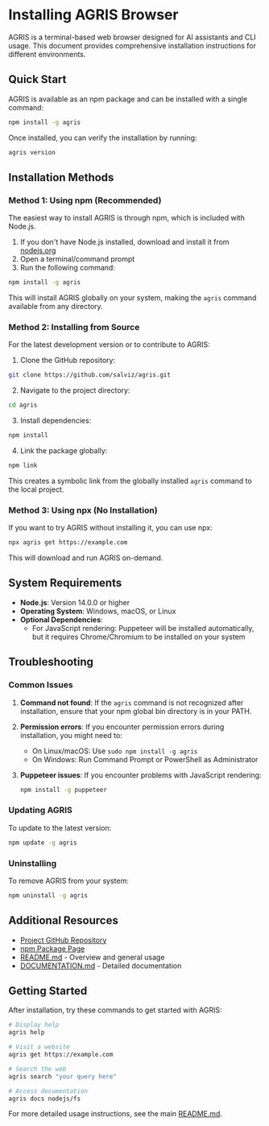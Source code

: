 # Installing AGRIS Browser

AGRIS is a terminal-based web browser designed for AI assistants and CLI usage. This document provides comprehensive installation instructions for different environments.

## Quick Start

AGRIS is available as an npm package and can be installed with a single command:

```bash
npm install -g agris
```

Once installed, you can verify the installation by running:

```bash
agris version
```

## Installation Methods

### Method 1: Using npm (Recommended)

The easiest way to install AGRIS is through npm, which is included with Node.js.

1. If you don't have Node.js installed, download and install it from [nodejs.org](https://nodejs.org/)
2. Open a terminal/command prompt
3. Run the following command:

```bash
npm install -g agris
```

This will install AGRIS globally on your system, making the `agris` command available from any directory.

### Method 2: Installing from Source

For the latest development version or to contribute to AGRIS:

1. Clone the GitHub repository:

```bash
git clone https://github.com/salviz/agris.git
```

2. Navigate to the project directory:

```bash
cd agris
```

3. Install dependencies:

```bash
npm install
```

4. Link the package globally:

```bash
npm link
```

This creates a symbolic link from the globally installed `agris` command to the local project.

### Method 3: Using npx (No Installation)

If you want to try AGRIS without installing it, you can use npx:

```bash
npx agris get https://example.com
```

This will download and run AGRIS on-demand.

## System Requirements

- **Node.js**: Version 14.0.0 or higher
- **Operating System**: Windows, macOS, or Linux
- **Optional Dependencies**:
  - For JavaScript rendering: Puppeteer will be installed automatically, but it requires Chrome/Chromium to be installed on your system

## Troubleshooting

### Common Issues

1. **Command not found**: If the `agris` command is not recognized after installation, ensure that your npm global bin directory is in your PATH.

2. **Permission errors**: If you encounter permission errors during installation, you might need to:
   - On Linux/macOS: Use `sudo npm install -g agris`
   - On Windows: Run Command Prompt or PowerShell as Administrator

3. **Puppeteer issues**: If you encounter problems with JavaScript rendering:
   ```bash
   npm install -g puppeteer
   ```

### Updating AGRIS

To update to the latest version:

```bash
npm update -g agris
```

### Uninstalling

To remove AGRIS from your system:

```bash
npm uninstall -g agris
```

## Additional Resources

- [Project GitHub Repository](https://github.com/salviz/agris)
- [npm Package Page](https://www.npmjs.com/package/agris)
- [README.md](README.md) - Overview and general usage
- [DOCUMENTATION.md](DOCUMENTATION.md) - Detailed documentation

## Getting Started

After installation, try these commands to get started with AGRIS:

```bash
# Display help
agris help

# Visit a website
agris get https://example.com

# Search the web
agris search "your query here"

# Access documentation
agris docs nodejs/fs
```

For more detailed usage instructions, see the main [README.md](README.md).